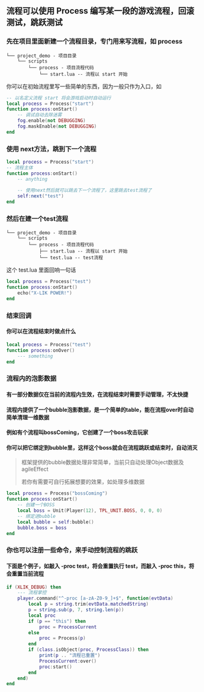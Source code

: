 ## 流程可以使用 Process 编写某一段的游戏流程，回滚测试，跳跃测试

### 先在项目里面新建一个流程目录，专门用来写流程，如 process

```
└── project_demo - 项目目录
    └── scripts
        └── process - 项目流程代码
            └── start.lua -- 流程以 start 开始
```

你可以在初始流程里写一些简单的东西，因为一般只作为入口，如

```lua
-- 以名定义流程 start 将会游戏启动时自动运行
local process = Process("start")
function process:onStart()
    -- 调试自动去除迷雾
    fog.enable(not DEBUGGING)
    fog.maskEnable(not DEBUGGING)
end
```

### 使用 next方法，跳到下一个流程

```lua
local process = Process("start")
-- 流程主体
function process:onStart()
    -- anything
    
    -- 使用next然后就可以跳去下一个流程了，这里跳去test流程了
    self:next("test")
end
```

### 然后在建一个test流程

```
└── project_demo - 项目目录
    └── scripts
        └── process - 项目流程代码
            ├── start.lua -- 流程以 start 开始
            └── test.lua -- test流程
```

这个 test.lua 里面回响一句话

```lua
local process = Process("test")
function process:onStart()
    echo("X-LIK POWER!")
end
```

### 结束回调

#### 你可以在流程结束时做点什么

```lua
local process = Process("test")
function process:onOver()
    --- something
end
```

### 流程内的泡影数据

#### 有一部分数据仅在当前的流程内生效，在流程结束时需要手动管理，不太快捷

#### 流程内提供了一个bubble泡影数据，是一个简单的table，能在流程over时自动简单清理一维数据

#### 例如有个流程叫bossComing，它创建了一个boss攻击玩家

#### 你可以把它绑定到bubble里，这样这个boss就会在流程跳跃或结束时，自动消灭

> 框架提供的bubble数据处理非常简单，当前只自动处理Object数据及agileEffect
>
> 若你有需要可自行拓展想要的效果，如处理多维数据

```lua
local process = Process("bossComing")
function process:onStart()
    -- 创建一个BOSS
    local boss = Unit(Player(12), TPL_UNIT.BOSS, 0, 0, 0)
    -- 绑定进bubble
    local bubble = self:bubble()
    bubble.boss = boss
end
```

### 你也可以注册一些命令，来手动控制流程的跳跃

#### 下面是个例子，如敲入 -proc test，将会重置执行 test，而敲入 -proc this，将会重置当前流程

```lua
if (XLIK_DEBUG) then
    --- 流程掌控
    player.command("^-proc [a-zA-Z0-9_]+$", function(evtData)
        local p = string.trim(evtData.matchedString)
        p = string.sub(p, 7, string.len(p))
        local proc
        if (p == "this") then
            proc = ProcessCurrent
        else
            proc = Process(p)
        end
        if (class.isObject(proc, ProcessClass)) then
            print(p .. "流程已重置")
            ProcessCurrent:over()
            proc:start()
        end
    end)
end
```
